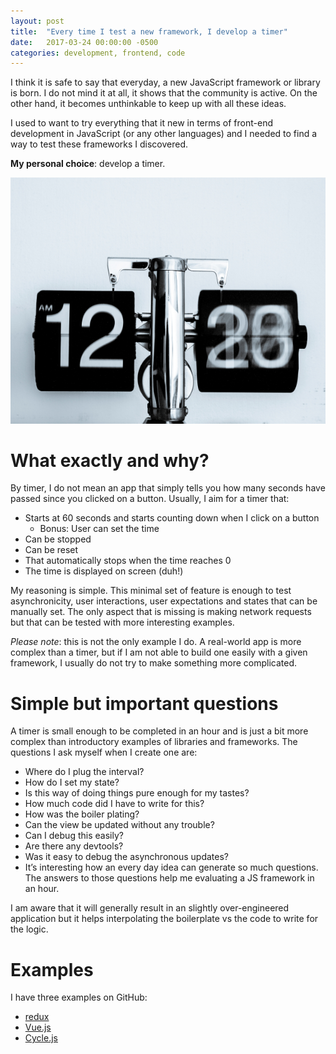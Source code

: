 ```yaml
---
layout: post
title:  "Every time I test a new framework, I develop a timer"
date:   2017-03-24 00:00:00 -0500
categories: development, frontend, code
---
```

I think it is safe to say that everyday, a new JavaScript framework or library is born. I do not mind it at all, it shows that the community is active. On the other hand, it becomes unthinkable to keep up with all these ideas.

I used to want to try everything that it new in terms of front-end development in JavaScript (or any other languages) and I needed to find a way to test these frameworks I discovered.

**My personal choice**: develop a timer.

![Timer](/assets/first-project-timer/clock.jpg)

# What exactly and why?

By timer, I do not mean an app that simply tells you how many seconds have passed since you clicked on a button. Usually, I aim for a timer that:

- Starts at 60 seconds and starts counting down when I click on a button
  - Bonus: User can set the time
- Can be stopped
- Can be reset
- That automatically stops when the time reaches 0
- The time is displayed on screen (duh!)

My reasoning is simple. This minimal set of feature is enough to test asynchronicity, user interactions, user expectations and states that can be manually set. The only aspect that is missing is making network requests but that can be tested with more interesting examples.

*Please note*: this is not the only example I do. A real-world app is more complex than a timer, but if I am not able to build one easily with a given framework, I usually do not try to make something more complicated.

# Simple but important questions

A timer is small enough to be completed in an hour and is just a bit more complex than introductory examples of libraries and frameworks. The questions I ask myself when I create one are:

- Where do I plug the interval?
- How do I set my state?
- Is this way of doing things pure enough for my tastes?
- How much code did I have to write for this?
- How was the boiler plating?
- Can the view be updated without any trouble?
- Can I debug this easily?
- Are there any devtools?
- Was it easy to debug the asynchronous updates?
- It’s interesting how an every day idea can generate so much questions. The answers to those questions help me evaluating a JS framework in an hour.

I am aware that it will generally result in an slightly over-engineered application but it helps interpolating the boilerplate vs the code to write for the logic.

# Examples
I have three examples on GitHub:

- [redux](https://github.com/nylo-andry/react-stopwatch)
- [Vue.js](https://github.com/nylo-andry/stopwatch-vuex)
- [Cycle.js](https://github.com/nylo-andry/cycle-timer)